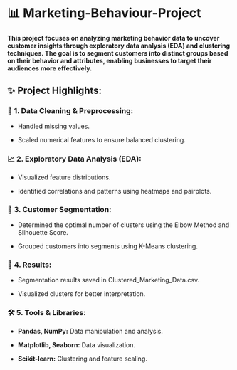 # 📊 Marketing-Behaviour-Project
#### This project focuses on analyzing marketing behavior data to uncover customer insights through exploratory data analysis (EDA) and clustering techniques. The goal is to segment customers into distinct groups based on their behavior and attributes, enabling businesses to target their audiences more effectively.

## ✨ **Project Highlights:**

### 🧹 **1. Data Cleaning & Preprocessing:**
  
   - Handled missing values.

   - Scaled numerical features to ensure balanced clustering.

### 📈 **2. Exploratory Data Analysis (EDA):**

   - Visualized feature distributions.

   - Identified correlations and patterns using heatmaps and pairplots.

### 👥 **3. Customer Segmentation:**

   - Determined the optimal number of clusters using the Elbow Method and Silhouette Score.

   - Grouped customers into segments using K-Means clustering.

### 📝 **4. Results:**

   - Segmentation results saved in Clustered_Marketing_Data.csv.

   - Visualized clusters for better interpretation.

### 🛠️ **5. Tools & Libraries:**

   - **Pandas, NumPy:** Data manipulation and analysis.

   - **Matplotlib, Seaborn:** Data visualization.

   - **Scikit-learn:** Clustering and feature scaling.
